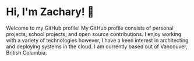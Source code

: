 # Hi, I'm Zachary! 👋

Welcome to my GitHub profile! My GitHub profile consists of personal projects, school projects, and open source contributions. I enjoy working with a variety of technologies however, I have a keen interest in architecting and deploying systems in the cloud. I am currently based out of Vancouver, British Columbia. 
